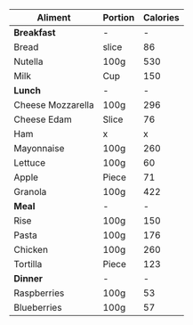 | Aliment  | Portion | Calories |
| -------- | ------- | -------- |
|**Breakfast**| -| -|-|
| Bread    | slice   | 86|
| Nutella  | 100g    | 530      |
| Milk     | Cup     | 150      |
| **Lunch**|  -      |-
| Cheese Mozzarella | 100g    | 296|
| Cheese Edam | Slice| 76 |
| Ham| x    | x      |
| Mayonnaise| 100g    | 260|
| Lettuce| 100g    | 60      |
| Apple    | Piece   | 71       |
| Granola| 100g| 422|
| **Meal**|  -      |-
| Rise     | 100g    | 150      |
| Pasta    | 100g    | 176      |
| Chicken| 100g    | 260|
| Tortilla | Piece   | 123      |
| **Dinner**|  -      |-
| Raspberries| 100g| 53|
| Blueberries| 100g| 57|

